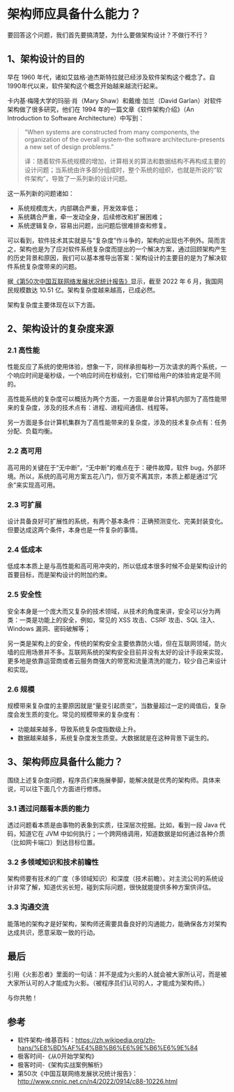 # 架构师应具备什么能力？

要回答这个问题，我们首先要搞清楚，为什么要做架构设计？不做行不行？

## 1、架构设计的目的

早在 1960 年代，诸如艾兹格·迪杰斯特拉就已经涉及软件架构这个概念了。自1990年代以来，软件架构这个概念开始越来越流行起来。

卡内基·梅隆大学的玛丽·肖（Mary Shaw）和戴维·加兰（David Garlan）对软件架构做了很多研究，他们在 1994 年的一篇文章《软件架构介绍》（An Introduction to Software Architecture）中写到：

> “When systems are constructed from many components, the organization of the overall system-the software architecture-presents a new set of design problems.”
>
> 译：随着软件系统规模的增加，计算相关的算法和数据结构不再构成主要的设计问题；当系统由许多部分组成时，整个系统的组织，也就是所说的“软件架构”，导致了一系列新的设计问题。

这一系列新的问题诸如：

- 系统规模庞大，内部耦合严重，开发效率低；
- 系统耦合严重，牵一发动全身，后续修改和扩展困难；
- 系统逻辑复杂，容易出问题，出问题后很难排查和修复。

可以看到，软件技术其实就是与“复杂度”作斗争的，架构的出现也不例外。简而言之，架构也是为了应对软件系统复杂度而提出的一个解决方案，通过回顾架构产生的历史背景和原因，我们可以基本推导出答案：架构设计的主要目的是为了解决软件系统复杂度带来的问题。

据[《第50次中国互联网络发展状况统计报告》](http://www.cnnic.net.cn/NMediaFile/2022/0926/MAIN1664183425619U2MS433V3V.pdf)显示，截至 2022 年 6 月，我国网民规模数达 10.51 亿。架构复杂度越来越高，已成必然。

架构复杂度主要体现在以下方面。

## 2、架构设计的复杂度来源

### 2.1 高性能

性能反应了系统的使用体验，想象一下，同样承担每秒一万次请求的两个系统，一个响应时间是毫秒级，一个响应时间在秒级别，它们带给用户的体验肯定是不同的。

高性能系统的复杂度可以概括为两个方面，一方面是单台计算机内部为了高性能带来的复杂度，涉及的技术点有：进程、进程间通信、线程等。

另一方面是多台计算机集群为了高性能带来的复杂度，涉及的技术复杂点有：任务分配、负载均衡。

### 2.2 高可用

高可用的关键在于“无中断”，“无中断”的难点在于：硬件故障，软件 bug，外部环境。所以，系统的高可用方案五花八门，但万变不离其宗，本质上都是通过“冗余”来实现高可用。

### 2.3 可扩展

设计具备良好可扩展性的系统，有两个基本条件：正确预测变化、完美封装变化。但要达成这两个条件，本身也是一件复杂的事情。

### 2.4 低成本

低成本本质上是与高性能和高可用冲突的，所以低成本很多时候不会是架构设计的首要目标，而是架构设计的附加约束。

### 2.5 安全性

安全本身是一个庞大而又复杂的技术领域，从技术的角度来讲，安全可以分为两类：一类是功能上的安全，例如，常见的 XSS 攻击、CSRF 攻击、SQL 注入、Windows 漏洞、密码破解等；

另一类是架构上的安全，传统的架构安全主要依靠防火墙，但在互联网领域，防火墙的应用场景并不多。互联网系统的架构安全目前并没有太好的设计手段来实现，更多地是依靠运营商或者云服务商强大的带宽和流量清洗的能力，较少自己来设计和实现。

### 2.6 规模

规模带来复杂度的主要原因就是“量变引起质变”，当数量超过一定的阈值后，复杂度会发生质的变化。常见的规模带来的复杂度有：

- 功能越来越多，导致系统复杂度指数级上升。
- 数据越来越多，系统复杂度发生质变。大数据就是在这种背景下诞生的。

## 3、架构师应具备什么能力？

围绕上述复杂度问题，程序员们来施展拳脚，能解决就是优秀的架构师。具体来说，可以往下面几个方面进行修炼。

### 3.1 透过问题看本质的能力

透过问题看本质是由事物的表象到实质，往深层次挖掘。比如，看到一段 Java 代码，知道它在 JVM 中如何执行；一个跨网络调用，知道数据是如何通过各种介质（比如网卡端口）到达目标位置。

### 3.2 多领域知识和技术前瞻性

架构师要有技术的广度（多领域知识）和深度（技术前瞻）。对主流公司的系统设计非常了解，知道优劣长短，碰到实际问题，很快就能提供多种方案供评估。

### 3.3 沟通交流

能落地的架构才是好架构，架构师还需要具备良好的沟通能力，能确保各方对架构达成共识，愿意采取一致的行动。

## 最后

引用《火影忍者》里面的一句话：并不是成为火影的人就会被大家所认可，而是被大家所认可的人才能成为火影。（被程序员们认可的人，才能成为架构师。）

与你共勉！

## 参考

- 软件架构-维基百科：https://zh.wikipedia.org/zh-hans/%E8%BD%AF%E4%BB%B6%E6%9E%B6%E6%9E%84
- 极客时间-《从0开始学架构》
- 极客时间-《架构实战案例解析》
- 第50次《中国互联网络发展状况统计报告》：http://www.cnnic.net.cn/n4/2022/0914/c88-10226.html